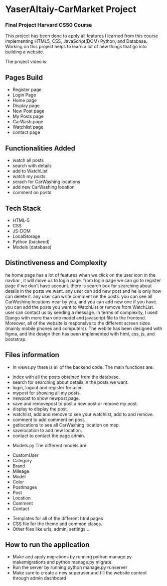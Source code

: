 # YaserAltaiy-CarMarket Project
### Final Project Harvard CS50 Course 
This project has been done to apply all features I learned from this course implementing HTML5, CSS, 
JavaScript(DOM) Python, and Database. Working on this project helps to learn a lot of new things that 
go into building a website.

The project video is: 

## Pages Build
* Register page
* Login Page 
* Home page
* Display page
* New Post page
* My Posts page
* CarWash page
* Watchlist page
* contact page

## Functionalities Added
* watch all posts
* search with details
* add to WatchList
* watch my posts
* serach for CarWashing locations
* add new CarWashing location
* comment on posts

## Tech Stack 
* HTML-5
* CSS
* JS-DOM
* LocalStorage
* Python (backend)
* Models (database)

## Distinctiveness and Complexity
he home page has a lot of features when we click on the user icon in the navbar , it will move us to login page.
from login page we can go to register page if we don't have account.
there is search box for searching about details in the posts we want.
any user can add new post and he is only how can delete it.
any user can write comment on the posts.
you can see all CarWashing locations near by you, and you can add new one if you have.
you can add the posts you want to WatchList or remove from WatchList.
user can contact us by sending a message.
In terms of complexity, I used Django with more than one model and javascript file to the frontend.
Moreover, all of the website is responsive to the different screen sizes (mainly mobile phones and computers).
The webite has been designed with figma, and the design then has been implemented with html, css, js, and bootstrap.

## Files information
* In views.py there is all of the backend code. The main functions are:
 - index with all the posts obtained from the database.
 - search for searching about details in the posts we want.
 - login, logout and register for user.
 - mypost for showing all my posts.
 - newpost to show newpost page.
 - save and removepost to post a new post or remove my post.
 - display to display the post.
 - watchlist, add and remove to see your watchlist, add to and remove.
 - comment to add comment on post.
 - getlocations to see all CarWashing location on map.
 - savelocation to add new location.
 - contact to contact the page admin.
* Models.py The different models are:
 - CustomUser
 - Category
 - Brand
 - Mileage
 - Model
 - Color
 - PostImages
 - Post
 - Location
 - Comment
 - Contact
* Templates for all of the different html pages
* CSS file for the theme and common clases.
* Other files like urls, admin, settings…

## How to run the application 
* Make and apply migrations by running python manage.py makemigrations and python manage.py migrate.
* Run the server by running python manage.py runserver
* Make sure to create a new superuser and fill the website content through admin dashboard
